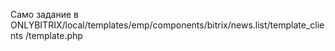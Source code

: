 Само задание в ONLYBITRIX/local/templates/emp/components/bitrix/news.list/template_clients
/template.php
